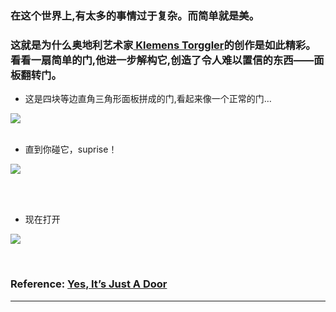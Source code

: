 <!-- 
.. link: 
.. description: 
.. tags: 
.. date: 2014/02/13 15:13:10
.. title: Simplicity can be beautiful
.. slug: simplicity-can-be-beautiful
-->


### 在这个世界上,有太多的事情过于复杂。而简单就是美。

### 这就是为什么奥地利艺术家<a href="http://torggler.co.at/" target="_blank"> Klemens Torggler</a>的创作是如此精彩。看看一扇简单的门,他进一步解构它,创造了令人难以置信的东西——面板翻转门。


 -  这是四块等边直角三角形面板拼成的门,看起来像一个正常的门…
 
 <!-- TEASER_END -->
 
 ![](http://ww2.sinaimg.cn/bmiddle/67804861gw1edhszcu02tj208c0ci0t8.jpg) 
<br/><br/>
 
 -  直到你碰它，suprise！
 
 ![](http://ww2.sinaimg.cn/mw1024/67804861gw1edhskbm30gg20go09eu0y.gif)
 
 <br/><br/>
 
 
 -  现在打开
 
 ![](http://ww2.sinaimg.cn/mw1024/67804861gw1edhskal4icg20go09eu0y.gif)
 

<br/>

### Reference: <a href="http://www.viralnova.com/folding-evolution-door/" target="_blank">Yes, It’s Just A Door</a>

* * *